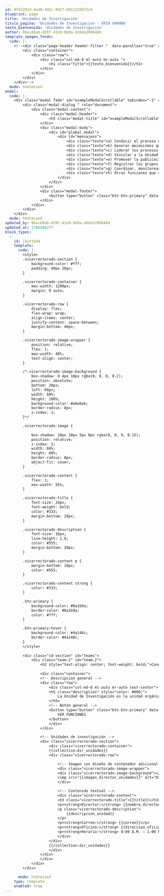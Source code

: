 ```yaml
---
id: 9f45291d-4ad8-4d2c-9d27-6811235bf2c6
blueprint: page
title: 'Unidades de Investigación'
titulo_pagina: 'Unidades de Investigación - VRIN UNAMBA'
texto_bienvenida: 'Unidades de Investigación'
author: 06ac68ab-d29f-41e9-9b9a-dd4da3996484
template_imagen_fondo:
  code: |-
    <!--<div class="page-header header-filter "  data-parallax="true" style="background-image: url('/assets/a_home_otros/unidades_investigacion_vrin_unamba.webp');">
        <div class="container">
            <div class="row">
                <div class="col-md-8 ml-auto mr-auto ">
                    <h1 class="title">{{texto_bienvenida}}</h1>
                </div>
            </div>
        </div>
    </div>-->
  mode: htmlmixed
modal:
  code: |-
    <div class="modal fade" id="exampleModalScrollable" tabindex="-1" role="dialog" aria-labelledby="exampleModalScrollableTitle" aria-hidden="true">
        <div class="modal-dialog " role="document">
            <div class="modal-content">
                <div class="modal-header">
                    <h5 class="modal-title" id="exampleModalScrollableTitle">Funciones de la Unidad de Investigación</h5>
                </div>
                <div class="modal-body">
                    <div id="global_modal">
                        <div id="mensajess">
                            <div class="texto">a) Conducir el proceso de investigación, desarrollo e innovación tecnológica en docentes, estudiantes y graduados pertenecientes a la facultad.</div>
                            <div class="texto">b) Generar mecanismos que incentiven la realización de investigaciones y su publicación en revistas indexadas por parte de docentes, investigadores y estudiantes.</div>
                            <div class="texto">c) Liderar los procesos de generación, revisión y medición de las líneas de investigación.</div>
                            <div class="texto">d) Vincular a la Unidad de Investigación con los organismos especializados de investigación a nivel universitario, nacional y/o extranjero, previo conocimiento de la autoridad.</div>
                            <div class="texto">e) Promover la publicación de los mejores trabajos de investigación.</div>
                            <div class="texto">f) Registrar los grupos de investigación y medir los indicadores de producción científica.</div>
                            <div class="texto">g) Coordinar, monitorear y evaluar el archivo documental de investigaciones en el repositorio de la UNAMBA.</div>
                            <div class="texto">h) Otras funciones que señale el Decano, Consejo de Facultad, el Reglamento del Instituto de Investigación y su propio Reglamento.</div>
                        </div>
                    </div>
                </div>
                <div class="modal-footer">
                    <button type="button" class="btn btn-primary" data-dismiss="modal">Cerrar</button>
                </div>
            </div>
        </div>
    </div>
  mode: htmlmixed
updated_by: 06ac68ab-d29f-41e9-9b9a-dd4da3996484
updated_at: 1708488277
block_types:
  -
    id: lkuttke4
    template:
      code: |-
        <style>
        .vicerrectorado-section {
            background-color: #fff;
            padding: 40px 20px;
        }

        .vicerrectorado-container {
            max-width: 1200px;
            margin: 0 auto;
        }

        .vicerrectorado-row {
            display: flex;
            flex-wrap: wrap;
            align-items: center;
            justify-content: space-between;
            margin-bottom: 40px; 
        }

        .vicerrectorado-image-wrapper {
            position: relative;
            flex: 1;
            max-width: 40%;
            text-align: center;
        }

        /*.vicerrectorado-image-background {
            box-shadow: 0 4px 10px rgba(0, 0, 0, 0.2);
            position: absolute;
            bottom: 20px;
            left: 60px;
            width: 60%;
            height: 100%;
            background-color: #e6e6e6;
            border-radius: 8px;
            z-index: 1;
        }*/

        .vicerrectorado-image {
           
            box-shadow: 10px 10px 5px 0px rgba(0, 0, 0, 0.15);
            position: relative;
            z-index: 2;
            width: 60%;
            height: 60%;
            border-radius: 8px;
            object-fit: cover;
        }

        .vicerrectorado-content {
            flex: 1;
            max-width: 55%;
        }

        .vicerrectorado-title {
            font-size: 24px;
            font-weight: bold;
            color: #333;
            margin-bottom: 20px;
        }

        .vicerrectorado-description {
            font-size: 16px;
            line-height: 1.6;
            color: #555;
            margin-bottom: 20px;
        }

        .vicerrectorado-content p {
            margin-bottom: 10px;
            color: #555;
        }

        .vicerrectorado-content strong {
            color: #333;    
        }

        .btn-primary {
            background-color: #6a1b9a;
            border-color: #6a1b9a;
            color: #fff;
        }

        .btn-primary:hover {
            background-color: #4a148c;
            border-color: #4a148c;
        }
        </style>
        
        <div class="cd-section" id="teams">
            <div class="team-2" id="team-2">
                <h2 style="text-align: center; font-weight: bold;">Conoce nuestras Unidades de Investigación</h2>
                
                <div class="container">
                <!-- Descripción general -->
                <div class="row">
                    <div class="col-md-8 ml-auto mr-auto text-center">
                    <h5 class="description" style="color: #000;">
                        La Unidad de Investigación es la unidad orgánica de línea dependiente del Decanato; responsable de coordinar y ejecutar la implementación e integración de las actividades de Investigación de la facultad en coordinación directa con el Instituto de Investigación.
                    </h5>
                    <!-- Botón general -->
                    <button type="button" class="btn btn-primary" data-toggle="modal" data-target="#exampleModalScrollable">
                        VER FUNCIONES
                    </button>
                    </div>
                </div>

                <!-- Unidades de investigación -->
                <div class="vicerrectorado-section">
                    <div class="vicerrectorado-container">
                    {{collection:dir_unidades}}
                    <div class="vicerrectorado-row">

                        <!-- Imagen con diseño de contenedor adicional -->
                        <div class="vicerrectorado-image-wrapper">
                        <div class="vicerrectorado-image-background"></div>
                        <img src="{{imagen_director_unidades}}" alt="Director de {{title}}" class="vicerrectorado-image">
                        </div>

                        <!-- Contenido textual -->
                        <div class="vicerrectorado-content">
                        <h3 class="vicerrectorado-title">{{title}}</h3>
                        <p><strong>Director:</strong> {{nombre_director_unidades}}</p>
                        <p class="vicerrectorado-description">
                            {{descripcion_unidad}}
                        </p>
                        <p><strong>Correo:</strong> {{correo}}</p>
                        <p><strong>Oficina:</strong> {{direccion_oficina}}</p>
                        <p><strong>Horario:</strong> 8:00 A.M. – 1:00 P.M. y 2:00 P.M. – 3:30 P.M.</p>
                        </div>
                    </div>
                    {{/collection:dir_unidades}}
                    </div>
                </div>
                </div>
            </div>
        </div>

      mode: htmlmixed
    type: template
    enabled: true
---
```

